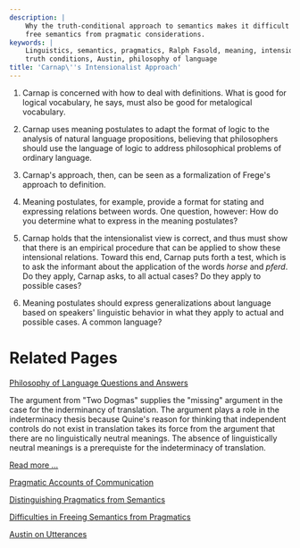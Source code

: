 ```yaml
---
description: |
    Why the truth-conditional approach to semantics makes it difficult to
    free semantics from pragmatic considerations.
keywords: |
    Linguistics, semantics, pragmatics, Ralph Fasold, meaning, intension,
    truth conditions, Austin, philosophy of language
title: 'Carnap\''s Intensionalist Approach'
---
```




1.  
    Carnap is concerned with how to deal with definitions. What is good
    for logical vocabulary, he says, must also be good for metalogical
    vocabulary.
    

2.  
    Carnap uses meaning postulates to adapt the format of logic to the
    analysis of natural language propositions, believing that
    philosophers should use the language of logic to address
    philosophical problems of ordinary language.
    

3.  
    Carnap\'s approach, then, can be seen as a formalization of Frege\'s
    approach to definition.
    

4.  
    Meaning postulates, for example, provide a format for stating and
    expressing relations between words. One question, however: How do
    you determine what to express in the meaning postulates?
    

5.  
    Carnap holds that the intensionalist view is correct, and thus must
    show that there is an empirical procedure that can be applied to
    show these intensional relations. Toward this end, Carnap puts forth
    a test, which is to ask the informant about the application of the
    words *horse* and *pferd*. Do they apply, Carnap asks, to all actual
    cases? Do they apply to possible cases?
    

6.  
    Meaning postulates should express generalizations about language
    based on speakers\' linguistic behavior in what they apply to actual
    and possible cases. A common language?
    

Related Pages
=============


<i class="fa fa-file-text-o" aria-hidden="true"></i> [Philosophy of Language Questions and
Answers](philosophy-of-language-answers.html)



The argument from \"Two Dogmas\" supplies the \"missing\"
argument in the case for the inderminancy of translation. The argument
plays a role in the indeterminacy thesis because Quine\'s reason for
thinking that independent controls do not exist in translation takes its
force from the argument that there are no linguistically neutral
meanings. The absence of linguistically neutral meanings is a
prerequiste for the indeterminacy of translation.

[Read more \...](philosophy-of-language-answers.html)



<i class="fa fa-file-text-o" aria-hidden="true"></i> [Pragmatic Accounts of
Communication](pragmatics-answers.html)



<i class="fa fa-file-text-o" aria-hidden="true"></i> [Distinguishing Pragmatics from
Semantics](semantics-vs-pragmatics.html)



<i class="fa fa-file-text-o" aria-hidden="true"></i> [Difficulties in Freeing Semantics from
Pragmatics](semantics-vs-pragmatics-on-truth.html)



<i class="fa fa-file-text-o" aria-hidden="true"></i> [Austin on Utterances](speech-acts.html)


